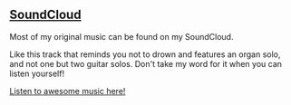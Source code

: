 ## <a href="https://soundcloud.com/poetkoe" target="blank"><i class="fa fa-soundcloud"></i> SoundCloud</a>

Most of my original music can be found on my SoundCloud.

Like this track that reminds you not to drown and features an organ solo, and not one but two guitar solos. Don't take my word for it when you can listen yourself!

<a href="https://soundcloud.com/poetkoe" target="blank">Listen to awesome music here!</a>
